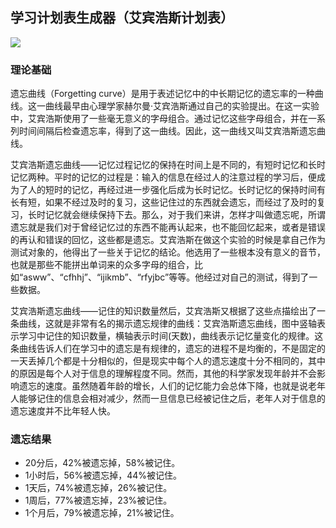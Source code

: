 ## 学习计划表生成器（艾宾浩斯计划表）

![](https://upload.wikimedia.org/wikipedia/commons/4/4e/ForgettingCurve.svg)

### 理论基础

遗忘曲线（Forgetting curve）是用于表述记忆中的中长期记忆的遗忘率的一种曲线。这一曲线最早由心理学家赫尔曼·艾宾浩斯通过自己的实验提出。在这一实验中，艾宾浩斯使用了一些毫无意义的字母组合。通过记忆这些字母组合，并在一系列时间间隔后检查遗忘率，得到了这一曲线。因此，这一曲线又叫艾宾浩斯遗忘曲线。

艾宾浩斯遗忘曲线——记忆过程记忆的保持在时间上是不同的，有短时记忆和长时记忆两种。平时的记忆的过程是：输入的信息在经过人的注意过程的学习后，便成为了人的短时的记忆，再经过进一步强化后成为长时记忆。长时记忆的保持时间有长有短，如果不经过及时的复习，这些记住过的东西就会遗忘，而经过了及时的复习，长时记忆就会继续保持下去。那么，对于我们来讲，怎样才叫做遗忘呢，所谓遗忘就是我们对于曾经记忆过的东西不能再认起来，也不能回忆起来，或者是错误的再认和错误的回忆，这些都是遗忘。艾宾浩斯在做这个实验的时候是拿自己作为测试对象的，他得出了一些关于记忆的结论。他选用了一些根本没有意义的音节，也就是那些不能拼出单词来的众多字母的组合，比如“asww”、“cfhhj”、“ijikmb”、“rfyjbc”等等。他经过对自己的测试，得到了一些数据。

艾宾浩斯遗忘曲线——记住的知识数量然后，艾宾浩斯又根据了这些点描绘出了一条曲线，这就是非常有名的揭示遗忘规律的曲线：艾宾浩斯遗忘曲线，图中竖轴表示学习中记住的知识数量，横轴表示时间(天数)，曲线表示记忆量变化的规律。这条曲线告诉人们在学习中的遗忘是有规律的，遗忘的进程不是均衡的，不是固定的一天丢掉几个都是十分相似的，但是现实中每个人的遗忘速度十分不相同的，其中的原因是每个人对于信息的理解程度不同。然而，其他的科学家发现年龄并不会影响遗忘的速度。虽然随着年龄的增长，人们的记忆能力会总体下降，也就是说老年人能够记住的信息会相对减少，然而一旦信息已经被记住之后，老年人对于信息的遗忘速度并不比年轻人快。

### 遗忘结果

- 20分后，42%被遗忘掉，58%被记住。
- 1小时后，56%被遗忘掉，44%被记住。
- 1天后，74%被遗忘掉，26%被记住。
- 1周后，77%被遗忘掉，23%被记住。
- 1个月后，79%被遗忘掉，21%被记住。